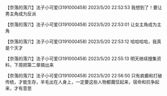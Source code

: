 
【奈落的落穴】法子小可爱(3191000458) 2023/5/20 22:52:53
我想到了！要让男主角成为反派

【奈落的落穴】法子小可爱(3191000458) 2023/5/20 22:53:01
让女主角成为主角

【奈落的落穴】法子小可爱(3191000458) 2023/5/20 22:53:12
哈哈哈哈，我真是个天才

【奈落的落穴】法子小可爱(3191000458) 2023/5/20 22:55:13
明天继续搜集资料，下周把第二章搞出来

【奈落的落穴】法子小可爱(3191000458) 2023/5/20 22:56:50
只有疯癫和打破传统，才能生存，羊毛出在人身上，一定要这些人物都魔怔起来，宿命和抗争起来，才有意思


